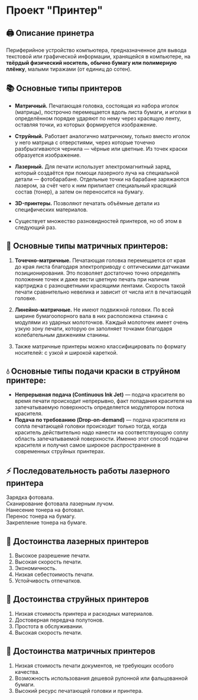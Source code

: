 # Проект "Принтер"


## 🖨️ Описание принетра

Периферийное устройство компьютера, предназначенное для вывода текстовой или графической информации, хранящейся в компьютере, на **твёрдый физический носитель, обычно бумагу или полимерную плёнку**, малыми тиражами (от единиц до сотен).

## 📚 Основные типы принтеров

* **Матричный.** Печатающая головка, состоящая из набора иголок (матрицы), построчно перемещается вдоль листа бумаги, и иголки в определённом порядке ударяют по нему через красящую ленту, оставляя точки, из которых формируется изображение.

* **Струйный.** Работает аналогично матричному, только вместо иголок у него матрица с отверстиями, через которые точечно разбрызгиваются чернила — чёрные или цветные. Из точек краски образуется изображение.

* **Лазерный.** Для печати использует электромагнитный заряд, который создаётся при помощи лазерного луча на специальной детали — фотобарабане. Отдельные точки на барабане заряжаются лазером, за счёт чего к ним прилипает специальный красящий состав (тонер), а затем он переносится на бумагу.

* **3D-принтеры.** Позволяют печатать объёмные детали из специфических материалов.

* Существует множество разновидностей принтеров, но об этом в следующий раз.

## 🔧 Основные типы матричных принтеров:

1. **Точечно-матричные.** Печатающая головка перемещается от края до края листа благодаря электроприводу с оптическими датчиками позиционирования. Это позволяет достаточно точно определять положение точек и даже вести цветную печать при наличии картриджа с разноцветными красящими лентами. Скорость такой печати сравнительно невелика и зависит от числа игл в печатающей головке. 

2. **Линейно-матричные.** Не имеют подвижной головки. По всей ширине бумагоопорного вала в них расположена станина с модулями из ударных молоточков. Каждый молоточек имеет очень узкую зону печати, которую он заполняет точками благодаря колебательным движениям станины. 

3. Также матричные принтеры можно классифицировать по формату носителей: с узкой и широкой кареткой. 

## 💧 Основные типы подачи краски в струйном принтере:

* **Непрерывная подача (Continuous Ink Jet)** — подача красителя во время печати происходит непрерывно, факт попадания красителя на запечатываемую поверхность определяется модулятором потока красителя.
* **Подача по требованию (Drop-on-demand)** — подача красителя из сопла печатающей головки происходит только тогда, когда краситель действительно надо нанести на соответствующую соплу область запечатываемой поверхности. Именно этот способ подачи красителя и получил самое широкое распространение в современных струйных принтерах.

## ⚡ Последовательность работы лазерного принтера
Зарядка фотовала.	
Сканирование фотовала лазерным лучом.	
Нанесение тонера на фотовал. 	
Перенос тонера на бумагу.	
Закрепление тонера на бумаге.


## 💪 Достоинства лазерных принтеров
1. Высокое разрешение печати.
2. Высокая скорость печати.
3. Экономичность.
4. Низкая себестоимость печати.
5. Устойчивость отпечатков.

## 💪 Достоинства струйных принтеров
1. Низкая стоимость принтера и расходных материалов.
2. Достоверная передача полутонов.
3. Простота в обслуживании.
4. Высокая скорость печати.

## 💪 Достоинства матричных принтеров
1. Низкая стоимость печати документов, не требующих особого качества.	
2. Возможность использования дешевой рулонной или фальцованной бумаги. 	
3. Высокий ресурс печатающей головки и принтера.	